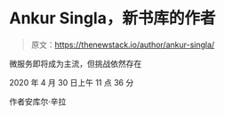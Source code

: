 # Ankur Singla，新书库的作者

> 原文：<https://thenewstack.io/author/ankur-singla/>

微服务即将成为主流，但挑战依然存在

2020 年 4 月 30 日上午 11 点 36 分

作者安库尔·辛拉